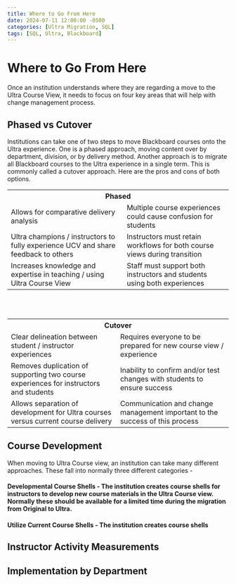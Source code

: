 ```yaml
---
title: Where to Go From Here
date: 2024-07-11 12:00:00 -0500
categories: [Ultra Migration, SQL]
tags: [SQL, Ultra, Blackboard]
---
```


# Where to Go From Here

Once an institution understands where they are regarding a move to the Ultra Course View, it needs to focus on four key areas that will help with change management process.

## Phased vs Cutover

Institutions can take one of two steps to move Blackboard courses onto the Ultra experience. One is a phased approach, moving content over by department, division, or by delivery method. Another approach is to migrate all Blackboard courses to the Ultra experience in a single term. This is commonly called a cutover approach. Here are the pros and cons of both options.

<table>
<th colspan="2">Phased</th>
<tr><td>Allows for comparative delivery analysis</td><td>Multiple course experiences could cause confusion for students</td></tr>
<tr><td>Ultra champions / instructors to fully experience UCV and share feedback to others</td><td>Instructors must retain workflows for both course views during transition</td></tr>
<tr><td>Increases knowledge and expertise in teaching / using Ultra Course View</td><td>Staff must support both instructors and students using both experiences</td></tr>
</table>

<br />
<br />

<table>
<th colspan="2">Cutover</th>
<tr><td>Clear delineation between student / instructor experiences</td><td>Requires everyone to be prepared for new course view / experience</td></tr>
<tr><td>Removes duplication of supporting two course experiences for instructors and students</td><td>Inability to confirm and/or test changes with students to ensure success</td></tr>
<tr><td>Allows separation of development for Ultra courses versus current course delivery</td><td>Communication and change management important to the success of this process</td></tr>
</table>



## Course Development

When moving to Ultra Course view, an institution can take many different approaches. These fall into normally three different categories - 

#### Developmental Course Shells - The institution creates course shells for instructors to develop new course materials in the Ultra Course view. Normally these should be available for a limited time during the migration from Original to Ultra.

#### Utilize Current Course Shells - The institution creates course shells 

## Instructor Activity Measurements


## Implementation by Department

